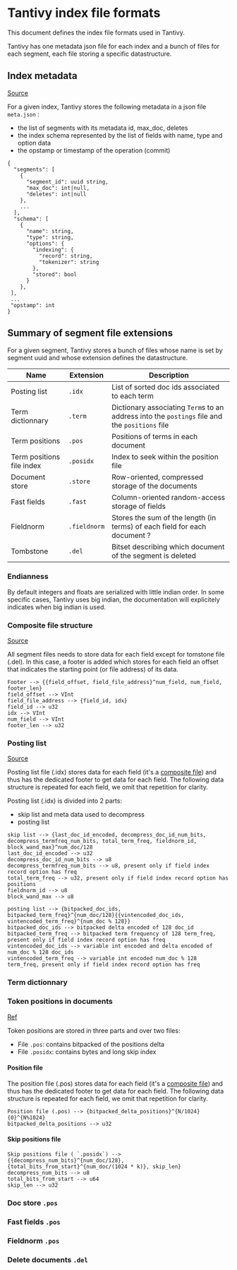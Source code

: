 # Tantivy index file formats
This document defines the index file formats used in Tantivy. 

Tantivy has one metadata json file for each index and a bunch of files for each segment, each file storing a specific datastructure.

## Index metadata
[Source](../../src/core/index_meta.rs)

For a given index, Tantivy stores the following metadata in a json file `meta.json` :
- the list of segments with its metadata id, max_doc, deletes
- the index schema represented by the list of fields with name, type and option data
- the opstamp or timestamp of the operation (commit)

```
{
  "segments": [
    {
      "segment_id": uuid string,
      "max_doc": int|null,
      "deletes": int|null
    },
    ...
  ],
  "schema": [
    {
      "name": string,
      "type": string,
      "options": {
        "indexing": {
          "record": string,
          "tokenizer": string
        },
        "stored": bool
      }
    },
 ],
 ...
 "opstamp": int
}
```

## Summary of segment file extensions
For a given segment, Tantivy stores a bunch of files whose name is set by segment uuid and whose extension defines the datastructure.

| Name | Extension | Description |
| --- | --- | --- |
| Posting list | `.idx` | List of sorted doc ids associated to each term |
| Term dictionnary | `.term` | Dictionary associating `Term`s to an address into the `postings` file and the `positions` file |
| Term positions | `.pos` | Positions of terms in each document |
| Term positions file index | `.posidx` | Index to seek within the position file |
| Document store | `.store` | Row-oriented, compressed storage of the documents |
| Fast fields | `.fast` | Column-oriented random-access storage of fields |
| Fieldnorm | `.fieldnorm` | Stores the sum  of the length (in terms) of each field for each document ? |
| Tombstone | `.del` | Bitset describing which document of the segment is deleted  |


### Endianness
By default integers and floats are serialized with little indian order. In some specific cases, Tantivy uses big indian, the documentation will explicitely indicates when big indian is used.


### Composite file structure
[Source](../../src/common/composite_file.rs)

All segment files needs to store data for each field except for tomstone file (.del). In this case, a footer is added which stores for each field an offset that indicates the starting point (or file address) of its data.

```
Footer --> {{field_offset, field_file_address}^num_field, num_field, footer_len}
field_offset --> VInt
field_file_address --> {field_id, idx}
field_id --> u32
idx --> VInt
num_field --> VInt
footer_len --> u32
```


### Posting list
[Source](../../src/postings/serializer.rs)

Posting list file (.idx) stores data for each field (it's a [composite file](#composite-file-structure)) and thus has the dedicated footer to get data for each field. The following data structure is repeated for each field, we omit that repetition for clarity.

Posting list (.idx) is divided into 2 parts:
- skip list and meta data used to decompress
- posting list

```
skip list --> {last_doc_id_encoded, decompress_doc_id_num_bits, decompress_termfreq_num_bits, total_term_freq, fieldnorm_id, block_wand_max}^num_doc/128
last_doc_id_encoded --> u32
decompress_doc_id_num_bits --> u8
decompress_termfreq_num_bits --> u8, present only if field index record option has freq
total_term_freq --> u32, present only if field index record option has positions
fieldnorm_id --> u8
block_wand_max --> u8
```

```
posting list --> {bitpacked_doc_ids, bitpacked_term_freq}^{num_doc/128}{{vintencoded_doc_ids, vintencoded_term_freq}^{num_doc % 128}}
bitpacked_doc_ids --> bitpacked delta encoded of 128 doc_id
bitpacked_term_freq --> bitpacked term frequency of 128 term_freq, present only if field index record option has freq
vintencoded_doc_ids --> variable int encoded and delta encoded of num_doc % 128 doc_ids
vintencoded_term_freq --> variable int encoded num_doc % 128 term_freq, present only if field index record option has freq
```

### Term dictionnary



### Token positions in documents
[Ref](../../src/positions/serializer.rs)


Token positions are stored in three parts and over two files:
- File `.pos`: contains bitpacked of the positions delta
- File `.posidx`: contains bytes and long skip index


#### Position file
The position file (.pos) stores data for each field (it's a [composite file](#composite-file-structure)) and thus has the dedicated footer to get data for each field. The following data structure is repeated for each field, we omit that repetition for clarity.

```
Position file (.pos) --> {bitpacked_delta_positions}^{N/1024}{0}^{N%1024}
bitpacked_delta_positions --> u32
```

#### Skip positions file

```
Skip positions file ( `.posidx`) --> {{decompress_num_bits}^{num_doc/128}, {total_bits_from_start}^{num_doc/(1024 * k)}, skip_len}
decompress_num_bits --> u8
total_bits_from_start --> u64
skip_len --> u32
```


### Doc store `.pos`

### Fast fields `.pos`

### Fieldnorm `.pos`

### Delete documents `.del`



